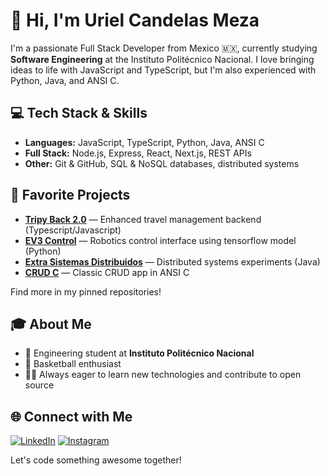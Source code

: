 # 👋 Hi, I'm Uriel Candelas Meza

I'm a passionate Full Stack Developer from Mexico 🇲🇽, currently studying **Software Engineering** at the Instituto Politécnico Nacional. I love bringing ideas to life with JavaScript and TypeScript, but I'm also experienced with Python, Java, and ANSI C.


## 💻 Tech Stack & Skills

- **Languages:** JavaScript, TypeScript, Python, Java, ANSI C
- **Full Stack:** Node.js, Express, React, Next.js, REST APIs
- **Other:** Git & GitHub, SQL & NoSQL databases, distributed systems


## 🚀 Favorite Projects

- **[Tripy Back 2.0](https://github.com/UrielCandelasMeza/Tripy_Back2.0)** — Enhanced travel management backend (Typescript/Javascript)
- **[EV3 Control](https://github.com/UrielCandelasMeza/Ev3_Control_Tensorflow)** — Robotics control interface using tensorflow model (Python)
- **[Extra Sistemas Distribuidos](https://github.com/UrielCandelasMeza/Extra-Sistemas-Distribuidos-RMI)** — Distributed systems experiments (Java)
- **[CRUD C](https://github.com/UrielCandelasMeza/CRUD-C)** — Classic CRUD app in ANSI C  

Find more in my pinned repositories!


## 🎓 About Me

- 🏫 Engineering student at **Instituto Politécnico Nacional**
- 🏀 Basketball enthusiast
- 👨‍💻 Always eager to learn new technologies and contribute to open source


## 🌐 Connect with Me

[![LinkedIn](https://img.shields.io/badge/LinkedIn-blue?logo=linkedin&style=for-the-badge)](https://www.linkedin.com/in/uriel-candelas-meza-63491a2a4)
[![Instagram](https://img.shields.io/badge/Instagram-purple?logo=instagram&style=for-the-badge)](https://www.instagram.com/candelas_uriel/)


Let's code something awesome together!
